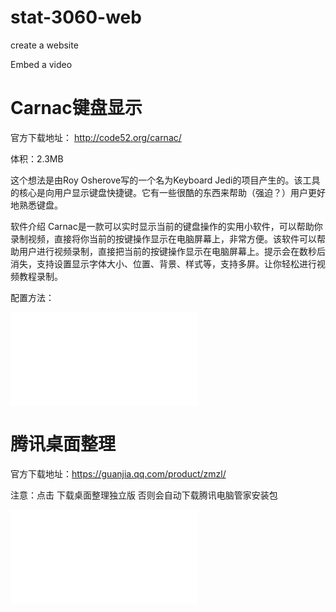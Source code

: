 # stat-3060-web
create a website

Embed a video

# Carnac键盘显示
官方下载地址： http://code52.org/carnac/

体积：2.3MB

这个想法是由Roy Osherove写的一个名为Keyboard Jedi的项目产生的。该工具的核心是向用户显示键盘快捷键。它有一些很酷的东西来帮助（强迫？）用户更好地熟悉键盘。

软件介绍
Carnac是一款可以实时显示当前的键盘操作的实用小软件，可以帮助你录制视频，直接将你当前的按键操作显示在电脑屏幕上，非常方便。该软件可以帮助用户进行视频录制，直接把当前的按键操作显示在电脑屏幕上。提示会在数秒后消失，支持设置显示字体大小、位置、背景、样式等，支持多屏。让你轻松进行视频教程录制。

配置方法：
<iframe src="//player.bilibili.com/player.html?aid=61104141&cid=106312750&page=1" scrolling="no" border="0" frameborder="no" framespacing="0" allowfullscreen="true"> </iframe>



# 腾讯桌面整理
官方下载地址：https://guanjia.qq.com/product/zmzl/

注意：点击 下载桌面整理独立版
否则会自动下载腾讯电脑管家安装包
<iframe src="//player.bilibili.com/player.html?aid=13994132&bvid=BV14x411t7ZU&cid=22856126&page=1" scrolling="no" border="0" frameborder="no" framespacing="0" allowfullscreen="true"></iframe>
